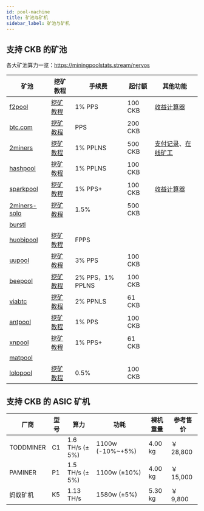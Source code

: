 ```yaml
---
id: pool-machine
title: 矿池与矿机
sidebar_label: 矿池与矿机
---
```


## 支持 CKB 的矿池

各大矿池算力一览：https://miningpoolstats.stream/nervos

|矿池   |挖矿教程 |手续费 | 起付额 |其他功能 |
|-------|-------|--------|-------|-------|
|[f2pool](https://www.f2pool.com/)|[挖矿教程](https://blog.f2pool.com/zh/mining-tutorial/ckb)|1% PPS|100 CKB | [收益计算器](https://www.f2pool.com/)|
|[btc.com](https://pool.btc.com/)|[挖矿教程](https://help.pool.btc.com/hc/zh-cn/articles/360038783551-Nervos-CKB-%E6%8C%96%E7%9F%BF%E6%95%99%E7%A8%8B)|PPS|200 CKB|
|[2miners](https://ckb.2miners.com/)|[挖矿教程](https://ckb.2miners.com/help)|1% PPLNS|500 CKB|[支付记录](https://ckb.2miners.com/payments)、[在线矿工](https://ckb.2miners.com/miners)|
|[hashpool](https://hashpool.com/coins/CKB)|[挖矿教程](https://support-cn.hashpool.com/article/hashpool-ckb-tutorial/)|1% PPLNS|100 CKB||
|[sparkpool](https://www.sparkpool.com/token/CKB)|[挖矿教程](https://support.sparkpool.com/hc/zh-cn/articles/360000440961)|1% PPS+|100 CKB|[收益计算器](https://www.sparkpool.com/token/CKB)|
|[2miners-solo](https://solo-ckb.2miners.com/)|[挖矿教程](https://solo-ckb.2miners.com/en/help)|1.5%|500 CKB||
|[burstl](http://burstl.net/)|||||
|[huobipool](https://www.hpt.com/pow/innovative)|[挖矿教程](https://www.hpt.com/pow/help/14/152)|FPPS|||
|[uupool](https://uupool.cn/ckb/)|[挖矿教程]()|3% PPS|100 CKB||
|[beepool](https://beepool.org/coindetail/ckb)|[挖矿教程](https://www.beepool.org/tutorial/ckb)|2% PPS，1% PPLNS|100 CKB||
|[viabtc](https://www.viabtc.com/pool/state)|[挖矿教程](https://support.viabtc.com/hc/zh-cn/articles/360034856032-Nervos-CKB%E6%8C%96%E7%9F%BF%E6%95%99%E7%A8%8B-NBminer-Bminer)|2% PPNLS|61 CKB||
|[antpool]()|[挖矿教程](https://antpool.kf5.com/hc/kb/article/1326134/)|1% PPS|100 CKB||
|[xnpool](https://www.xnpool.com/)|[挖矿教程](https://www.xnpool.com/tutorial/%E8%BD%AF%E4%BB%B6%E6%95%99%E7%A8%8B)|1% PPS+|61 CKB||
|[matpool](https://matpool.io/)|||||
|[lolopool](https://ckb.lolopool.com/)|[挖矿教程](https://ckb.lolopool.com/help)|0.5% |100 CKB||


## 支持 CKB 的 ASIC 矿机

|厂商|型号|算力|功耗|裸机重量|参考售价|
|----------|-----|-------------|--------------------|--------|-------|
|TODDMINER |C1   |1.6 TH/s (± 5%) |1100w (-10%~+5%) |4.00 kg|￥ 28,800|
|PAMINER   |P1   |1.5 TH/s (± 5%) |1100w (±10%)     |4.00 kg|￥ 15,000|
|蚂蚁矿机   |K5   |1.13 TH/s       |1580w (±5%)      |5.30 kg|￥  9,800|